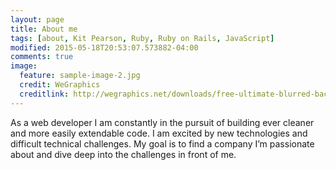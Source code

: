 ```yaml
---
layout: page
title: About me
tags: [about, Kit Pearson, Ruby, Ruby on Rails, JavaScript]
modified: 2015-05-18T20:53:07.573882-04:00
comments: true
image:
  feature: sample-image-2.jpg
  credit: WeGraphics
  creditlink: http://wegraphics.net/downloads/free-ultimate-blurred-background-pack/
---
```


As a web developer I am constantly in the pursuit of building ever cleaner and more easily extendable code. I am excited by new technologies and difficult technical challenges. My goal is to find a company I’m passionate about and dive deep into the challenges in front of me.
